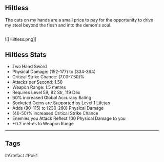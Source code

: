 ## Hiltless
The cuts on my hands are a small price to pay
for the opportunity to drive my steel
beyond the flesh and into the demon's soul.
##
![[Hiltless.png]]
## Hiltless Stats
- Two Hand Sword
- Physical Damage: (152-177) to (334-364)
- Critical Strike Chance: (7.00-7.50)%
- Attacks per Second: 1.50
- Weapon Range: 1.5 metres
- Requires Level 59, 82 Str, 119 Dex
- 60% increased Global Accuracy Rating
- Socketed Gems are Supported by Level 1 Lifetap
- Adds (90-115) to (230-260) Physical Damage
- (40-50)% increased Critical Strike Chance
- Enemies you Attack Reflect 100 Physical Damage to you
- +0.2 metres to Weapon Range


---
## Tags
#Artefact
#PoE1